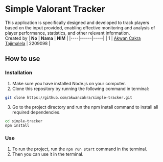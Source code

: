 # Simple Valorant Tracker

This application is specifically designed and developed to track players based on the input provided, enabling effective monitoring and analysis of player performance, statistics, and other relevant information.
<br>Created by 
| <b>No</b> | <b>Nama</b> | <b>NIM</b> |
|----|------|-----|
| 1 | <a href="https://instagram.com/akwancakra/" target="_blank">Akwan Cakra Tajimalela</a> | 2209098 |

## How to use

### Installation
1. Make sure you have installed Node.js on your computer.
2. Clone this repository by running the following command in terminal:
```bash
git clone https://github.com/akwancakra/simple-tracker.git
```
3. Go to the project directory and run the npm install command to install all required dependencies.
```bash
cd simple-tracker
npm install
```

### Use
1. To run the project, run the `npm run start` command in the terminal.
2. Then you can use it in the terminal.
